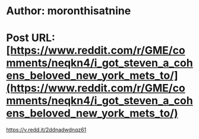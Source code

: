 # Author: moronthisatnine
# Post URL: [https://www.reddit.com/r/GME/comments/neqkn4/i_got_steven_a_cohens_beloved_new_york_mets_to/](https://www.reddit.com/r/GME/comments/neqkn4/i_got_steven_a_cohens_beloved_new_york_mets_to/)


https://v.redd.it/2ddnadwdnqz61